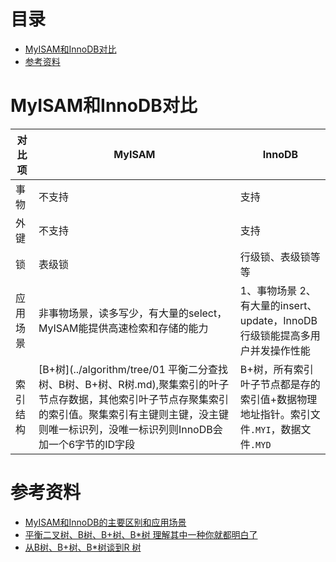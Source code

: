 # 目录
- [MyISAM和InnoDB对比](#MyISAM和InnoDB对比)
- [参考资料](#参考资料)


# MyISAM和InnoDB对比

|对比项|MyISAM|InnoDB|
|-|-|-|
|事物|不支持|支持|
|外键|不支持|支持|
|锁|表级锁|行级锁、表级锁等等|
|应用场景|非事物场景，读多写少，有大量的select，MyISAM能提供高速检索和存储的能力|1、事物场景 2、有大量的insert、update，InnoDB行级锁能提高多用户并发操作性能|
|索引结构|[B+树](../algorithm/tree/01 平衡二分查找树、B树、B+树、R树.md),聚集索引的叶子节点存数据，其他索引叶子节点存聚集索引的索引值。聚集索引有主键则主键，没主键则唯一标识列，没唯一标识列则InnoDB会加一个6字节的ID字段|B+树，所有索引叶子节点都是存的索引值+数据物理地址指针。索引文件`.MYI`，数据文件`.MYD`|

# 参考资料
- [MyISAM和InnoDB的主要区别和应用场景](https://blog.csdn.net/u013408431/article/details/71270464)
- [平衡二叉树、B树、B+树、B*树 理解其中一种你就都明白了](https://zhuanlan.zhihu.com/p/27700617)
- [从B树、B+树、B*树谈到R 树](https://blog.csdn.net/v_JULY_v/article/details/6530142/)